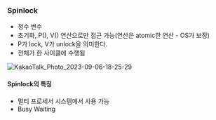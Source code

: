 ### Spinlock
- 정수 변수
- 초기화, P(), V() 연산으로만 접근 가능(연산은 atomic한 연산 - OS가 보장)
- P가 lock, V가 unlock을 의미한다. 
- 전체가 한 사이클에 수행됨

![KakaoTalk_Photo_2023-09-06-18-25-29](https://github.com/olzlgur/CS_STUDY/assets/77485914/6fc12142-89e1-40fe-ba03-a9f516baa8da)

#### Spinlock의 특징
- 멀티 프로세서 시스템에서 사용 가능
- Busy Waiting

